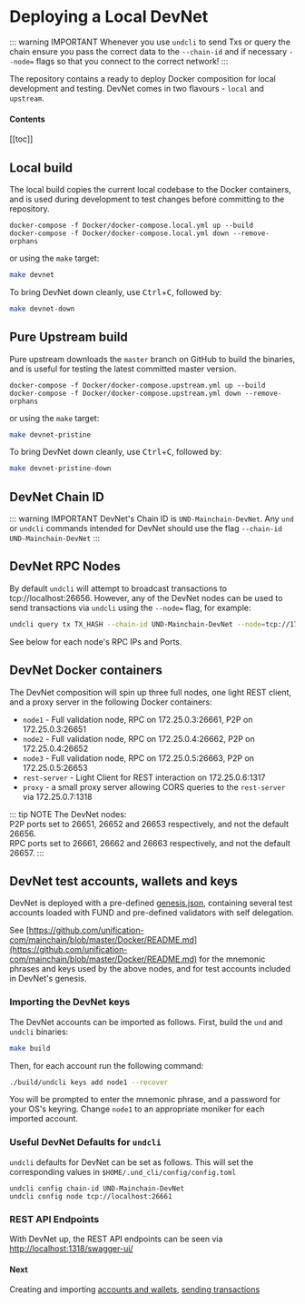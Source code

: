 # Deploying a Local DevNet

::: warning IMPORTANT
Whenever you use `undcli` to send Txs or query the chain ensure you pass the correct data to the `--chain-id` and if necessary `--node=` flags so that you connect to the correct network!
:::

The repository contains a ready to deploy Docker composition for local
development and testing. DevNet comes in two flavours - `local` and `upstream`.

#### Contents

[[toc]]

## Local build

The local build copies the current local codebase to the Docker containers, and is used during development to test changes before committing to the repository.

```
docker-compose -f Docker/docker-compose.local.yml up --build
docker-compose -f Docker/docker-compose.local.yml down --remove-orphans
```

or using the `make` target:

```bash
make devnet
```

To bring DevNet down cleanly, use <kbd>Ctrl</kbd>+<kbd>C</kbd>, followed by:

```bash
make devnet-down
```

## Pure Upstream build

Pure upstream downloads the `master` branch on GitHub to build the binaries, and is useful for testing the latest committed master version.

```
docker-compose -f Docker/docker-compose.upstream.yml up --build
docker-compose -f Docker/docker-compose.upstream.yml down --remove-orphans
```

or using the `make` target:

```bash
make devnet-pristine
```

To bring DevNet down cleanly, use <kbd>Ctrl</kbd>+<kbd>C</kbd>, followed by:

```bash
make devnet-pristine-down
```

## DevNet Chain ID

::: warning IMPORTANT
DevNet's Chain ID is `UND-Mainchain-DevNet`. Any `und` or `undcli` commands
intended for DevNet should use the flag `--chain-id UND-Mainchain-DevNet`
:::

## DevNet RPC Nodes

By default `undcli` will attempt to broadcast transactions to tcp://localhost:26656. However, any of the DevNet nodes can be used to send transactions via `undcli` using the `--node=` flag, for example:

```bash
undcli query tx TX_HASH --chain-id UND-Mainchain-DevNet --node=tcp://172.25.0.3:26661
```

See below for each node's RPC IPs and Ports.

## DevNet Docker containers

The DevNet composition will spin up three full nodes, one light REST client, and a proxy server in the following Docker containers:

- `node1` - Full validation node, RPC on 172.25.0.3:26661, P2P on 172.25.0.3:26651
- `node2` - Full validation node, RPC on 172.25.0.4:26662, P2P on 172.25.0.4:26652
- `node3` - Full validation node, RPC on 172.25.0.5:26663, P2P on 172.25.0.5:26653
- `rest-server` - Light Client for REST interaction on 172.25.0.6:1317
- `proxy` - a small proxy server allowing CORS queries to the `rest-server` via 172.25.0.7:1318

::: tip NOTE
The DevNet nodes:  
P2P ports set to 26651, 26652 and 26653 respectively, and not the default 26656.  
RPC ports set to 26661, 26662 and 26663 respectively, and not the default 26657.
:::

## DevNet test accounts, wallets and keys

DevNet is deployed with a pre-defined [genesis.json](https://raw.githubusercontent.com/unification-com/mainchain/master/Docker/assets/node1/config/genesis.json), containing several test accounts loaded with FUND and pre-defined validators with self delegation.

See [https://github.com/unification-com/mainchain/blob/master/Docker/README.md](https://github.com/unification-com/mainchain/blob/master/Docker/README.md) for the mnemonic phrases and keys used by the above nodes, and for test accounts included in DevNet's genesis.

### Importing the DevNet keys

The DevNet accounts can be imported as follows. First, build the `und` and
`undcli` binaries:

```bash
make build
```

Then, for each account run the following command:

```bash
./build/undcli keys add node1 --recover
```

You will be prompted to enter the mnemonic phrase, and a password for your OS's keyring. Change `node1` to an appropriate moniker for each imported account.

### Useful DevNet Defaults for `undcli`

`undcli` defaults for DevNet can be set as follows. This will set the corresponding values in `$HOME/.und_cli/config/config.toml`

```
undcli config chain-id UND-Mainchain-DevNet
undcli config node tcp://localhost:26661
```

### REST API Endpoints

With DevNet up, the REST API endpoints can be seen via [http://localhost:1318/swagger-ui/](http://localhost:1318/swagger-ui/)

#### Next

Creating and importing [accounts and wallets](accounts-wallets.md), [sending transactions](transactions.md)
